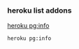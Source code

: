 ###  heroku list addons


[heroku pg:info](https://devcenter.heroku.com/articles/heroku-postgresql#provisioning-heroku-postgres "Heroku Postgres | Heroku Dev Center")


 

```
heroku pg:info
```
